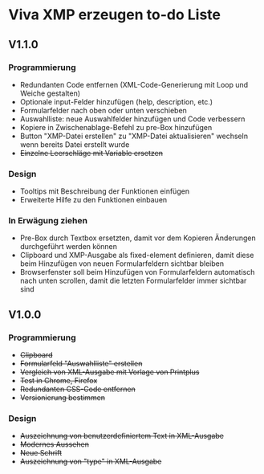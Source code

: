 # Viva XMP erzeugen to-do Liste

## V1.1.0
### Programmierung
* Redundanten Code entfernen (XML-Code-Generierung mit Loop und Weiche gestalten)
* Optionale input-Felder hinzufügen (help, description, etc.)
* Formularfelder nach oben oder unten verschieben
* Auswahlliste: neue Auswahlfelder hinzufügen und Code verbessern
* Kopiere in Zwischenablage-Befehl zu pre-Box hinzufügen
* Button "XMP-Datei erstellen" zu "XMP-Datei aktualisieren" wechseln wenn bereits Datei erstellt wurde
* <del>Einzelne Leerschläge mit Variable ersetzen

### Design
* Tooltips mit Beschreibung der Funktionen einfügen
* Erweiterte Hilfe zu den Funktionen einbauen

### In Erwägung ziehen
* Pre-Box durch Textbox ersetzten, damit vor dem Kopieren Änderungen durchgeführt werden können
* Clipboard und XMP-Ausgabe als fixed-element definieren, damit diese beim Hinzufügen von neuen Formularfeldern sichtbar bleiben
* Browserfenster soll beim Hinzufügen von Formularfeldern automatisch nach unten scrollen, damit die letzten Formularfelder immer sichtbar sind


## V1.0.0
### Programmierung
* <del>Clipboard
* <del>Formularfeld "Auswahlliste" erstellen
* <del>Vergleich von XML-Ausgabe mit Vorlage von Printplus
* <del>Test in Chrome, Firefox
* <del>Redundanten CSS-Code entfernen
* <del> Versionierung bestimmen



### Design
* <del> Auszeichnung von benutzerdefiniertem Text in XML-Ausgabe
* <del>Modernes Aussehen
* <del>Neue Schrift
* <del>Auszeichnung von "type" in XML-Ausgabe
